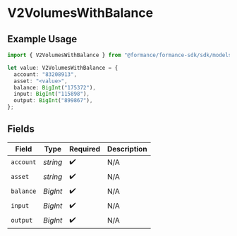 # V2VolumesWithBalance

## Example Usage

```typescript
import { V2VolumesWithBalance } from "@formance/formance-sdk/sdk/models/shared";

let value: V2VolumesWithBalance = {
  account: "83208913",
  asset: "<value>",
  balance: BigInt("175372"),
  input: BigInt("115898"),
  output: BigInt("899867"),
};
```

## Fields

| Field              | Type               | Required           | Description        |
| ------------------ | ------------------ | ------------------ | ------------------ |
| `account`          | *string*           | :heavy_check_mark: | N/A                |
| `asset`            | *string*           | :heavy_check_mark: | N/A                |
| `balance`          | *BigInt*           | :heavy_check_mark: | N/A                |
| `input`            | *BigInt*           | :heavy_check_mark: | N/A                |
| `output`           | *BigInt*           | :heavy_check_mark: | N/A                |